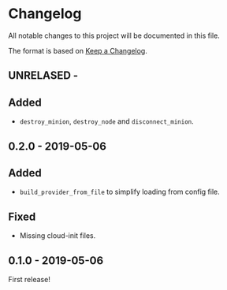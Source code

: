 # Changelog

All notable changes to this project will be documented in this file.

The format is based on [Keep a Changelog](http://keepachangelog.com/).


UNRELASED -
------------------

## Added
- `destroy_minion`, `destroy_node` and `disconnect_minion`.

0.2.0 - 2019-05-06
------------------

## Added
- `build_provider_from_file` to simplify loading from config file.

## Fixed
- Missing cloud-init files.


0.1.0 - 2019-05-06
------------------

First release!
